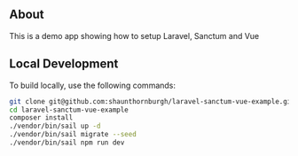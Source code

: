 ## About

This is a demo app showing how to setup Laravel, Sanctum and Vue

## Local Development

To build locally, use the following commands:

```bash
git clone git@github.com:shaunthornburgh/laravel-sanctum-vue-example.git
cd laravel-sanctum-vue-example
composer install
./vendor/bin/sail up -d
./vendor/bin/sail migrate --seed
./vendor/bin/sail npm run dev
```
